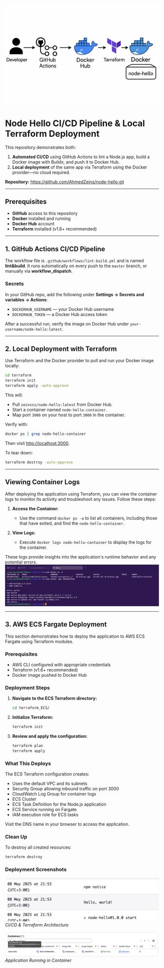 

![CI/CD & Terraform Architecture](images/image.png)
# Node Hello CI/CD Pipeline & Local Terraform Deployment

This repository demonstrates both:

1. **Automated CI/CD** using GitHub Actions to lint a Node.js app, build a Docker image with Buildx, and push it to Docker Hub.
2. **Local deployment** of the same app via Terraform using the Docker provider—no cloud required.

**Repository:** https://github.com/AhmedZeins/node-hello.git

---

## Prerequisites

- **GitHub** access to this repository
- **Docker** installed and running
- **Docker Hub** account
- **Terraform** installed (v1.6+ recommended)

---

## 1. GitHub Actions CI/CD Pipeline

The workflow file is `.github/workflows/lint-build.yml` and is named **lint&build**. It runs automatically on every push to the `master` branch, or manually via **workflow_dispatch**.

### Secrets

In your GitHub repo, add the following under **Settings → Secrets and variables → Actions**:

- `DOCKERHUB_USERNAME` — your Docker Hub username
- `DOCKERHUB_TOKEN`    — a Docker Hub access token




After a successful run, verify the image on Docker Hub under `your-username/node-hello:latest`.

---

## 2. Local Deployment with Terraform

Use Terraform and the Docker provider to pull and run your Docker image locally:

```bash
cd terraform
terraform init
terraform apply -auto-approve
```

This will:

- Pull `zeinsss/node-hello:latest` from Docker Hub.
- Start a container named `node-hello-container`.
- Map port `3000` on your host to port `3000` in the container.

Verify with:

```bash
docker ps | grep node-hello-container
```

Then visit [http://localhost:3000](http://localhost:3000).

To tear down:

```bash
terraform destroy -auto-approve
```

---
## Viewing Container Logs

After deploying the application using Terraform, you can view the container logs to monitor its activity and troubleshoot any issues. Follow these steps:

1. **Access the Container:**
   - Use the command `docker ps -a` to list all containers, including those that have exited, and find the `node-hello-container`.

2. **View Logs:**
   - Execute `docker logs node-hello-container` to display the logs for the container.

These logs provide insights into the application's runtime behavior and any potential errors.
![CI/CD & Terraform Architecture](images/app.png)

---
## 3. AWS ECS Fargate Deployment

This section demonstrates how to deploy the application to AWS ECS Fargate using Terraform modules.

### Prerequisites

- AWS CLI configured with appropriate credentials
- Terraform (v1.6+ recommended)
- Docker image pushed to Docker Hub

### Deployment Steps

1. **Navigate to the ECS Terraform directory:**
   ```bash
   cd terraform_ECS/
   ```

2. **Initialize Terraform:**
   ```bash
   terraform init
   ```

3. **Review and apply the configuration:**
   ```bash
   terraform plan
   terraform apply 
   ```

### What This Deploys

The ECS Terraform configuration creates:

- Uses the default VPC and its subnets
- Security Group allowing inbound traffic on port 3000
- CloudWatch Log Group for container logs
- ECS Cluster
- ECS Task Definition for the Node.js application
- ECS Service running on Fargate
- IAM execution role for ECS tasks


Visit the DNS name in your browser to access the application.

### Clean Up

To destroy all created resources:

```bash
terraform destroy 
```

### Deployment Screenshots

![Container Logs](images/AWS_Logs.png)
*CI/CD & Terraform Architecture*

![Running Container](images/container.png)
*Application Running in Container*
